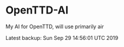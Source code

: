 # OpenTTD-AI
My AI for OpenTTD, will use primarily air

Latest backup: Sun Sep 29 14:56:01 UTC 2019
